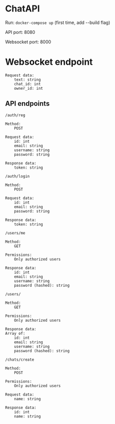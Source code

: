 # ChatAPI 

Run: `docker-compose up` (first time, add --build flag)


API port:       8080

Websocket port: 8000

# Websocket endpoint
~~~~
Request data:
    text: string
    chat_id: int
    owner_id: int
~~~~


## API endpoints


`/auth/reg`
~~~~
Method:
    POST

Request data:
    id: int
    email: string
    username: string
    password: string

Response data:
    token: string
~~~~

`/auth/login`
~~~~
Method:
    POST

Request data:
    id: int
    email: string
    password: string

Response data:
    token: string
~~~~

`/users/me`
~~~~
Method:
    GET

Permissions:
    Only authorized users

Response data:
    id: int
    email: string
    username: string
    password (hashed): string
~~~~

`/users/`
~~~~
Method:
    GET

Permissions:
    Only authorized users

Response data:
Array of:
    id: int
    email: string
    username: string
    password (hashed): string
~~~~

`/chats/create`
~~~~
Method:
    POST

Permissions:
    Only authorized users

Request data:
    name: string

Response data:
    id: int
    name: string
~~~~